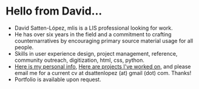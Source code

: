 # Hello from David...
- David Satten-López, mlis is a LIS professional looking for work.
- He has over six years in the field and a commitment to crafting counternarratives by encouraging primary source material usage for all people.
- Skills in user experience design, project management, reference, community outreach, digitization, html, css, python.
- [Here is my personal info](about.md), [Here are projects I've worked on](projects.md), and please email me for a current cv at dsattenlopez (at) gmail (dot) com. Thanks!
- Portfolio is available upon request. 
